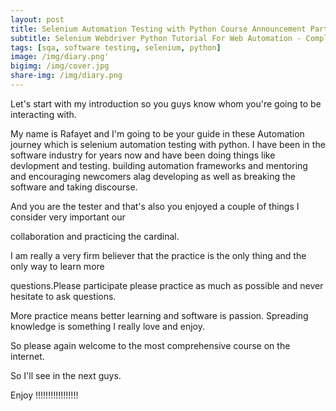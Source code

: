 ```yaml
---
layout: post
title: Selenium Automation Testing with Python Course Announcement Part -00
subtitle: Selenium Webdriver Python Tutorial For Web Automation - Complete Journey
tags: [sqa, software testing, selenium, python]
image: /img/diary.png'
bigimg: /img/cover.jpg
share-img: /img/diary.png
---
```


Let's start with my introduction so you guys know whom you're going to be interacting with.

My name is Rafayet and I'm going to be your guide in these Automation journey which is selenium automation testing with python. I have been in the software industry for years now and have been doing things like devlopment and testing.  building automation frameworks and mentoring and encouraging newcomers alag developing as well as breaking the software and taking discourse.

And you are the tester and that's also you enjoyed a couple of things I consider very important our

collaboration and practicing the cardinal.


I am really a very firm believer that the practice is the only thing and the only way to learn more

questions.Please participate please practice as much as possible and never hesitate to ask questions.

More practice means better learning and software is passion. Spreading knowledge is something I really love and enjoy.

So please again welcome to the most comprehensive course on the internet.


So I'll see in the next guys.

Enjoy !!!!!!!!!!!!!!!!!
